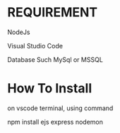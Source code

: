 REQUIREMENT 
=============
NodeJs

Visual Studio Code

Database Such MySql or MSSQL

How To Install
=========
on vscode terminal, using command

npm install ejs express nodemon
